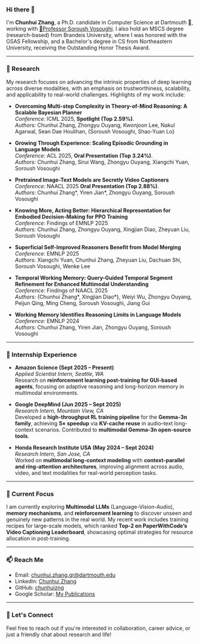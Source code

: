 ### Hi there 👋

I'm **Chunhui Zhang**, a Ph.D. candidate in Computer Science at Dartmouth 🌲, working with [🌟Professor Soroush Vosoughi](https://www.cs.dartmouth.edu/~soroush/). I also hold an MSCS degree (research-based) from Brandeis University, where I was honored with the GSAS Fellowship, and a Bachelor's degree in CS from Northeastern University, receiving the Outstanding Honor Thesis Award.

---

### 🔭 Research

My research focuses on advancing the intrinsic properties of deep learning across diverse modalities, with an emphasis on trustworthiness, scalability, and applicability to real-world challenges. Highlights of my work include:

- **Overcoming Multi-step Complexity in Theory-of-Mind Reasoning: A Scalable Bayesian Planner**  
  *Conference:* ICML 2025, **Spotlight (Top 2.59%)**. \
  *Authors:* Chunhui Zhang, Zhongyu Ouyang, Kwonjoon Lee, Nakul Agarwal, Sean Dae Houlihan, {Soroush Vosoughi, Shao-Yuan Lo}

- **Growing Through Experience: Scaling Episodic Grounding in Language Models**  
  *Conference:* ACL 2025, **Oral Presentation (Top 3.24%)**. \
  *Authors:* Chunhui Zhang, Sirui Wang, Zhongyu Ouyang, Xiangchi Yuan, Soroush Vosoughi

- **Pretrained Image-Text Models are Secretly Video Captioners**  
  *Conference:* NAACL 2025 **Oral Presentation (Top 2.88%)**. \
  *Authors:* Chunhui Zhang*, Yiren Jian*, Zhongyu Ouyang, Soroush Vosoughi  

- **Knowing More, Acting Better: Hierarchical Representation for Embodied Decision-Making for PPO Training**  
  *Conference:* Findings of EMNLP 2025 \
  *Authors:* Chunhui Zhang, Zhongyu Ouyang, Xingjian Diao, Zheyuan Liu, Soroush Vosoughi

- **Superficial Self-Improved Reasoners Benefit from Model Merging**  
  *Conference:* EMNLP 2025 \
  *Authors:* Xiangchi Yuan, Chunhui Zhang, Zheyuan Liu, Dachuan Shi, Soroush Vosoughi, Wenke Lee

- **Temporal Working Memory: Query-Guided Temporal Segment Refinement for Enhanced Multimodal Understanding**  
  *Conference:* Findings of NAACL 2025 \
  *Authors:* {Chunhui Zhang*, Xingjian Diao*}, Weiyi Wu, Zhongyu Ouyang, Peijun Qing, Ming Cheng, Soroush Vosoughi, Jiang Gui

- **Working Memory Identifies Reasoning Limits in Language Models**  
  *Conference:* EMNLP 2024 \
  *Authors:* Chunhui Zhang, Yiren Jian, Zhongyu Ouyang, Soroush Vosoughi  



---

### 💼 Internship Experience

* **Amazon Science (Sept 2025 – Present)**\
  *Applied Scientist Intern, Seattle, WA*\
  Research on **reinforcement learning post-training for GUI-based agents**, focusing on adaptive reasoning and long-horizon memory in multimodal environments.

* **Google DeepMind (Jun 2025 – Sept 2025)**\
  *Research Intern, Mountain View, CA*\
  Developed a **high-throughput RL training pipeline** for the **Gemma-3n family**, achieving **5× speedup** via **KV-cache reuse** in audio–text long-context scenarios. Contributed to **multimodal Gemma-3n open-source tools**.

* **Honda Research Institute USA (May 2024 – Sept 2024)**\
  *Research Intern, San Jose, CA*\
  Worked on **multimodal long-context modeling** with **context-parallel and ring-attention architectures**, improving alignment across audio, video, and text modalities for real-world perception tasks.

---

### 🌱 Current Focus

I am currently exploring **Multimodal LLMs** (Language-Vision-Audio), **memory mechanisms**, and **reinforcement learning** to discover unseen and genuinely new patterns in the real world. My recent work includes training recipes for large-scale models, which ranked **Top-2 on PaperWithCode’s Video Captioning Leaderboard**, showcasing optimal strategies for resource allocation in post-training.

---

### 📫 Reach Me

- Email: [chunhui.zhang.gr@dartmouth.edu](mailto:chunhui.zhang.gr@dartmouth.edu)  
- LinkedIn: [Chunhui Zhang](https://www.linkedin.com/in/chunhui-zhang-541827161/)  
- GitHub: [chunhuizng](https://github.com/chunhuizng)  
- Google Scholar: [My Publications](https://scholar.google.com.hk/citations?user=im3dmssAAAAJ&hl=en)  

---

### 💬 Let's Connect

Feel free to reach out if you're interested in collaboration, career advice, or just a friendly chat about research and life!  
